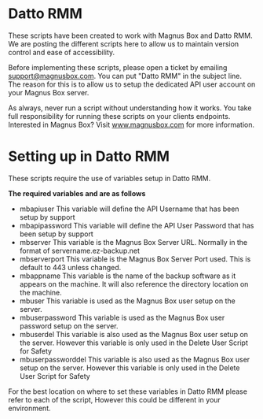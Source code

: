 # Datto RMM

These scripts have been created to work with Magnus Box and Datto RMM. We are posting the different scripts here to allow us to maintain version control and ease of accessibility.

Before implementing these scripts, please open a ticket by emailing support@magnusbox.com. You can put "Datto RMM" in the subject line. The reason for this is to allow us to setup the dedicated API user account on your Magnus Box server.

As always, never run a script without understanding how it works. You take full responsibility for running these scripts on your clients endpoints.
Interested in Magnus Box? Visit www.magnusbox.com for more information.

# Setting up in Datto RMM

These scripts require the use of variables setup in Datto RMM.

<strong>The required variables and are as follows</strong>

- mbapiuser           This variable will define the API Username that has been setup by support
- mbapipassword       This variable will define the API User Password that has been setup by support
- mbserver            This variable is the Magnus Box Server URL. Normally in the format of servername.ez-backup.net
- mbserverport        This variable is the Magnus Box Server Port used. This is default to 443 unless changed.
- mbappname           This variable is the name of the backup software as it appears on the machine. It will also reference the directory location on the machine.
- mbuser              This variable is used as the Magnus Box user setup on the server. 
- mbuserpassword      This variable is used as the Magnus Box user password setup on the server.
- mbuserdel           This variable is also used as the Magnus Box user setup on the server. However this variable is only used in the Delete User Script for Safety
- mbuserpassworddel   This variable is also used as the Magnus Box user setup on the server. However this variable is only used in the Delete User Script for Safety

For the best location on where to set these variables in Datto RMM please refer to each of the script, However this could be different in your environment. 

<br><br>









